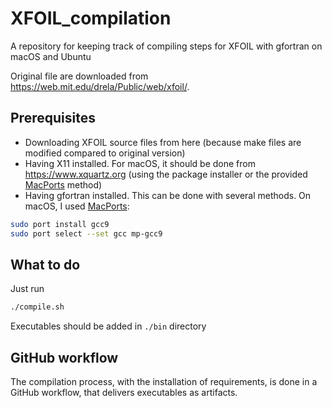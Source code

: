 # XFOIL_compilation
A repository for keeping track of compiling steps for XFOIL with gfortran on macOS and Ubuntu

Original file are downloaded from https://web.mit.edu/drela/Public/web/xfoil/.

## Prerequisites
- Downloading XFOIL source files from here (because make files are modified compared to original version)
- Having X11 installed. For macOS, it should be done from https://www.xquartz.org (using the package installer or the provided [MacPorts](https://www.macports.org)  method)
- Having gfortran installed. This can be done with several methods. On macOS, I used [MacPorts](https://www.macports.org):
```bash
sudo port install gcc9
sudo port select --set gcc mp-gcc9
```

## What to do
Just run
```bash
./compile.sh
```

Executables should be added in `./bin` directory

## GitHub workflow
The compilation process, with the installation of requirements, is done in a GitHub workflow, that delivers executables as artifacts. 